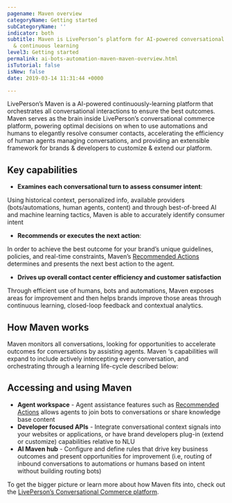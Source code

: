 ```yaml
---
pagename: Maven overview
categoryName: Getting started
subCategoryName: ''
indicator: both
subtitle: Maven is LivePerson’s platform for AI-powered conversational orchestration
  & continuous learning
level3: Getting started
permalink: ai-bots-automation-maven-maven-overview.html
isTutorial: false
isNew: false
date: 2019-03-14 11:31:44 +0000

---
```

LivePerson’s Maven is a AI-powered continuously-learning platform that orchestrates all conversational interactions to ensure the best outcomes. Maven serves as the brain inside LivePerson’s conversational commerce platform, powering optimal decisions on when to use automations and humans to elegantly resolve consumer contacts, accelerating the efficiency of human agents managing conversations, and providing an extensible framework for brands & developers to customize & extend our platform.

## Key capabilities

* **Examines each conversational turn to assess consumer intent**:

Using historical context, personalized info, available providers (bots/automations, human agents, content) and through best-of-breed AI and machine learning tactics, Maven is able to accurately identify consumer intent

* **Recommends or executes the next action**:

In order to achieve the best outcome for your brand’s unique guidelines, policies, and real-time constraints, Maven’s [Recommended Actions](ai-bots-automation-maven-recommended-actions.html) determines and presents the next best action to the agent.

* **Drives up overall contact center efficiency and customer satisfaction**

Through efficient use of humans, bots and automations, Maven exposes areas for improvement and then helps brands improve those areas through continuous learning, closed-loop feedback and contextual analytics.

## How Maven works

Maven monitors all conversations, looking for opportunities to accelerate outcomes for conversations by assisting agents. Maven ‘s capabilities will expand to include actively intercepting every conversation, and orchestrating through a learning life-cycle described below:

## Accessing and using Maven

* **Agent workspace** - Agent assistance features such as [Recommended Actions](ai-bots-automation-maven-recommended-actions.html) allows agents to join bots to conversations or share knowledge base content
* **Developer focused APIs** - Integrate conversational context signals into your websites or applications, or have brand developers  plug-in (extend or customize) capabilities relative to NLU
* **AI Maven hub** - Configure and define rules that drive key business outcomes and present opportunities for improvement (i.e, routing of inbound conversations to automations or humans based on intent without building routing bots)

  
To get the bigger picture or learn more about how Maven fits into, check out the [LivePerson’s Conversational Commerce platform](https://knowledge.liveperson.com/getting-started-livepersons-conversational-commerce-platform.html#how-our-conversational-platform-works).